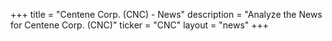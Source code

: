 +++
title = "Centene Corp. (CNC) - News"
description = "Analyze the News for Centene Corp. (CNC)"
ticker = "CNC"
layout = "news"
+++

